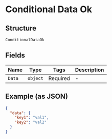 
# Conditional Data Ok

## Structure

`ConditionalDataOk`

## Fields

| Name | Type | Tags | Description |
|  --- | --- | --- | --- |
| `Data` | `object` | Required | - |

## Example (as JSON)

```json
{
  "data": {
    "key1": "val1",
    "key2": "val2"
  }
}
```

